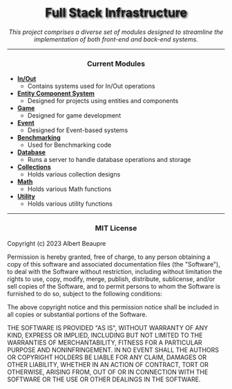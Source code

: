 <div style="text-align: center;">
  <b><h1 style="text-shadow: 2px 2px 4px #000;">Full Stack Infrastructure</h1></b>
  <p style="font-style: italic;">
    This project comprises a diverse set of modules designed to streamline the implementation of both front-end and back-end systems.
  </p>
</div>

---



<div style="text-align: center;">
  <b><h3>Current Modules</h3></b>
</div>

- **[In/Out](./IO)**
    - Contains systems used for In/Out operations
- **[Entity Component System](./ECS)**
    - Designed for projects using entities and components
- **[Game](./Game)**
    - Designed for game development
- **[Event](./Event)**
    - Designed for Event-based systems
- **[Benchmarking](./Benchmarking)**
    - Used for Benchmarking code
- **[Database](./Database)**
    - Runs a server to handle database operations and storage
- **[Collections](./Collections)**
    - Holds various collection designs
- **[Math](./Math)**
    - Holds various Math functions
- **[Utility](./Utilities)**
    - Holds various utility functions

---

<b><div style="text-align: center;"><h3>MIT License</h3></div></b>

Copyright (c) 2023 Albert Beaupre

Permission is hereby granted, free of charge, to any person obtaining a copy
of this software and associated documentation files (the "Software"), to deal
with the Software without restriction, including without limitation the rights
to use, copy, modify, merge, publish, distribute, sublicense, and/or sell
copies of the Software, and to permit persons to whom the Software is
furnished to do so, subject to the following conditions:

The above copyright notice and this permission notice shall be included in all
copies or substantial portions of the Software.

THE SOFTWARE IS PROVIDED "AS IS", WITHOUT WARRANTY OF ANY KIND, EXPRESS OR
IMPLIED, INCLUDING BUT NOT LIMITED TO THE WARRANTIES OF MERCHANTABILITY,
FITNESS FOR A PARTICULAR PURPOSE AND NONINFRINGEMENT. IN NO EVENT SHALL THE
AUTHORS OR COPYRIGHT HOLDERS BE LIABLE FOR ANY CLAIM, DAMAGES OR OTHER
LIABILITY, WHETHER IN AN ACTION OF CONTRACT, TORT OR OTHERWISE, ARISING FROM,
OUT OF OR IN CONNECTION WITH THE SOFTWARE OR THE USE OR OTHER DEALINGS IN THE
SOFTWARE.
